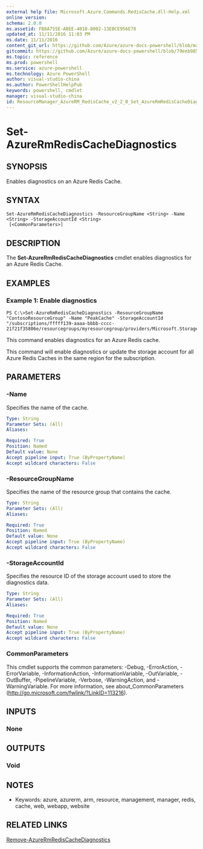 ```yaml
---
external help file: Microsoft.Azure.Commands.RedisCache.dll-Help.xml
online version: 
schema: 2.0.0
ms.assetid: FB8A755E-ABEE-4010-8002-13EBCE956E78
updated_at: 11/11/2016 11:03 PM
ms.date: 11/11/2016
content_git_url: https://github.com/Azure/azure-docs-powershell/blob/master/azureps-cmdlets-docs/ResourceManager/AzureRM.RedisCache/v2.2.0/Set-AzureRmRedisCacheDiagnostics.md
gitcommit: https://github.com/Azure/azure-docs-powershell/blob/79eeb985ea480979357fb4695832a0c3d29a48bf/azureps-cmdlets-docs/ResourceManager/AzureRM.RedisCache/v2.2.0/Set-AzureRmRedisCacheDiagnostics.md
ms.topic: reference
ms.prod: powershell
ms.service: azure-powershell
ms.technology: Azure PowerShell
author: visual-studio-china
ms.author: PowerShellHelpPub
keywords: powershell, cmdlet
manager: visual-studio-china
id: ResourceManager_AzureRM_RedisCache_v2_2_0_Set_AzureRmRedisCacheDiagnostics_md
---
```


# Set-AzureRmRedisCacheDiagnostics

## SYNOPSIS
Enables diagnostics on an Azure Redis Cache.

## SYNTAX

```
Set-AzureRmRedisCacheDiagnostics -ResourceGroupName <String> -Name <String> -StorageAccountId <String>
 [<CommonParameters>]
```

## DESCRIPTION
The **Set-AzureRmRedisCacheDiagnostics** cmdlet enables diagnostics for an Azure Redis Cache.

## EXAMPLES

### Example 1: Enable diagnostics
```
PS C:\>Set-AzureRmRedisCacheDiagnostics -ResourceGroupName "ContosoResourceGroup" -Name "PeakCache" -StorageAccountId "/subscriptions/fffff139-aaaa-bbbb-cccc-21f21f35806e/resourcegroups/myresourcegroup/providers/Microsoft.Storage/storageAccounts/mystorageaccount"
```

This command enables diagnostics for an Azure Redis cache.

This command will enable diagnostics or update the storage account for all Azure Redis Caches in the same region for the subscription.

## PARAMETERS

### -Name
Specifies the name of the cache.

```yaml
Type: String
Parameter Sets: (All)
Aliases: 

Required: True
Position: Named
Default value: None
Accept pipeline input: True (ByPropertyName)
Accept wildcard characters: False
```

### -ResourceGroupName
Specifies the name of the resource group that contains the cache.

```yaml
Type: String
Parameter Sets: (All)
Aliases: 

Required: True
Position: Named
Default value: None
Accept pipeline input: True (ByPropertyName)
Accept wildcard characters: False
```

### -StorageAccountId
Specifies the resource ID of the storage account used to store the diagnostics data.

```yaml
Type: String
Parameter Sets: (All)
Aliases: 

Required: True
Position: Named
Default value: None
Accept pipeline input: True (ByPropertyName)
Accept wildcard characters: False
```

### CommonParameters
This cmdlet supports the common parameters: -Debug, -ErrorAction, -ErrorVariable, -InformationAction, -InformationVariable, -OutVariable, -OutBuffer, -PipelineVariable, -Verbose, -WarningAction, and -WarningVariable. For more information, see about_CommonParameters (http://go.microsoft.com/fwlink/?LinkID=113216).

## INPUTS

### None

## OUTPUTS

### Void

## NOTES
* Keywords: azure, azurerm, arm, resource, management, manager, redis, cache, web, webapp, website

## RELATED LINKS

[Remove-AzureRmRedisCacheDiagnostics](xref:ResourceManager/AzureRM.RedisCache/v2.2.0/Remove-AzureRmRedisCacheDiagnostics.md)


